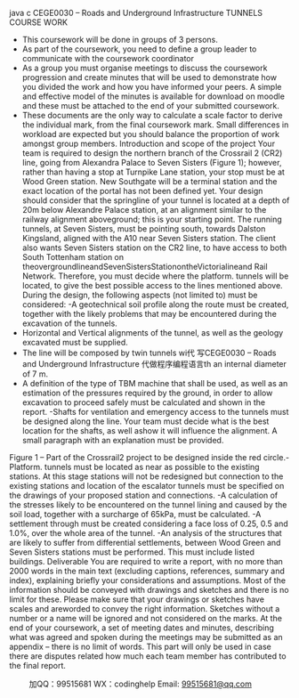 java c
CEGE0030 – Roads and Underground Infrastructure 
TUNNELS COURSE WORK 
- This coursework will   be done   in groups   of   3   persons.
- As part of the coursework, you need to define a group leader to communicate with the   coursework coordinator
- As a group you must organise   meetings to discuss the coursework progression and create minutes that will   be   used to demonstrate   how you divided the work and   how   you   have   informed your peers. A simple and effective model   of the   minutes   is available for   download   on   moodle   and these must be attached to the end of your submitted coursework. 
- These documents are the only   way to calculate a   scale factor to   derive the   individual   mark,   from   the final coursework mark. Small differences in workload are expected but you should balance the proportion of work amongst group members.
Introduction and scope of the project 
Your   team is required   to design the northern branch of   the Crossrail 2 (CR2) line, going from Alexandra Palace to Seven Sisters (Figure   1);   however,   rather than having a stop   at Turnpike   Lane station, your stop   must   be at Wood Green station.   New Southgate will   be a terminal station and the exact   location of   the portal has not been defined yet. Your design should consider that the springline of   your tunnel is located at a depth of 20m below Alexandre Palace station, at an alignment similar to the railway alignment   aboveground; this is your starting point. The running tunnels, at Seven Sisters, must be pointing south, towards Dalston Kingsland, aligned with the A10      near Seven Sisters station.   The client also wants Seven Sisters station on the CR2   line, to   have access to   both      South   Tottenham   station   on   theovergroundlineandSevenSistersStationontheVictorialineand Rail Network.   Therefore, you must decide where the   platform. tunnels will   be   located, to   give   the   best   possible   access      to the lines mentioned above.
During the design, the following aspects (not limited to)   must be considered:
-A geotechnical soil profile along the   route must   be created, together with the likely   problems that may   be encountered during   the excavation of   the   tunnels.
- Horizontal and   Vertical alignments of   the   tunnel, as well as   the geology excavated must be   supplied.
- The   line will   be composed by twin tunnels wi代 写CEGE0030 – Roads and Underground Infrastructure
代做程序编程语言th an internal diameter of   7   m.
- A definition of the type of TBM   machine that   shall   be   used,   as well   as   an   estimation   of the pressures required by the ground, in order to allow excavation to proceed safely must be calculated and shown in   the report.
-Shafts   for   ventilation and emergency access   to   the   tunnels must be designed along   the line.   Your   team must decide what is the   best   location for the shafts, as   well   ashow   it will   influence the   alignment.   A   small paragraph with an explanation   must   be provided. 

Figure   1 – Part of the Crossrail2   project to   be designed inside the red circle.-Platform. tunnels   must   be   located   as   near   as   possible to the   existing   stations. At   this   stage   stations   will   not   be   redesigned   but   connection   to   the   existing   stations   and   location   of   the   escalator   tunnels   must   be   specified on the drawings of your proposed station and connections.
-A calculation of   the stresses likely   to be encountered on   the tunnel lining and caused by   the soil load,   together with a surcharge of 65kPa, must   be   calculated.
-A settlement through must be created considering a face loss of 0.25, 0.5 and 1.0%, over the whole area   of   the tunnel.
-An analysis of the structures that are likely to suffer from differential settlements, between Wood   Green and Seven Sisters stations must be performed. This must include listed   buildings.
Deliverable 
You are   required to write a   report, with no more than 2000   words   in the   main   text   (excluding   captions,   references, summary and index), explaining briefly   your considerations and assumptions. Most of the information should be conveyed with drawings and sketches and there is no limit for these.   Please make sure that your drawings or sketches have scales and areworded to convey the right information. Sketches without a number or a name will be ignored and not considered on the marks. 
At the end of   your coursework, a set of meeting dates and minutes, describing what was agreed and spoken   during the   meetings   may   be submitted as an appendix – there   is   no   limit of   words. This   part   will   only   be   used in case there are disputes   related how much each team   member   has contributed to the final report.







         
加QQ：99515681  WX：codinghelp  Email: 99515681@qq.com
